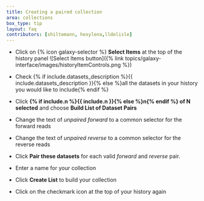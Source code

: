 ```yaml
---
title: Creating a paired collection
area: collections
box_type: tip
layout: faq
contributors: [shiltemann, hexylena,lldelisle]
---
```



* Click on {% icon galaxy-selector %} **Select Items** at the top of the history panel ![Select Items button]({% link topics/galaxy-interface/images/historyItemControls.png %})
* Check {% if include.datasets_description %}{{ include.datasets_description }}{% else %}all the datasets in your history you would like to include{% endif %}
* Click **{% if include.n %}{{ include.n }}{% else %}n{% endif %} of N selected** and choose **Build List of Dataset Pairs**

* Change the text of *unpaired forward* to a common selector for the forward reads
* Change the text of *unpaired reverse* to a common selector for the reverse reads
* Click **Pair these datasets** for each valid *forward* and *reverse* pair.
* Enter a name for your collection
* Click **Create List** to build your collection
* Click on the checkmark icon at the top of your history again
